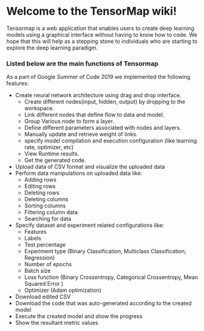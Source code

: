 # Welcome to the TensorMap wiki!

Tensormap is a web application that enables users to create deep learning models using a graphical interface without having to know how to code. We hope that this will help as a stepping stone to individuals who are starting to explore the deep learning paradigm.

### Listed below are the main functions of Tensormap

As a part of Google Summer of Code 2019 we implemented the following features:

* Create neural network architecture using drag and drop interface.
    * Create different nodes(input, hidden, output) by dropping to the workspace.
    * Link different nodes that define flow to data and model.
    * Group Various node to form a layer.
    * Define different parameters associated with nodes and layers.
    * Manually update and retrieve weight of links.
    * specify model compilation and execution configuration (like learning rate, optimizer, etc)
    * View Runtime results.
    * Get the generated code.
* Upload data of CSV format and visualize the uploaded data
* Perform data manipulations on uploaded data like:
    * Adding rows
    * Editing rows
    * Deleting rows
    * Deleting columns
    * Sorting columns
    * Filtering column data
    * Searching for data
* Specify dataset and experiment related configurations like:
    * Features
    * Labels
    * Test percentage
    * Experiment type (Binary Classification, Multiclass Classification, Regression)
    * Number of epochs
    * Batch size
    * Loss function (Binary Crossentropy, Categorical Crossentropy, Mean Squared Error )
    * Optimizer (Adam optimization)
* Download edited CSV
* Download the code that was auto-generated according to the created model
* Execute the created model and show the progress
* Show the resultant metric values
